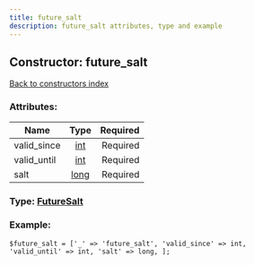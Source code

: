 ```yaml
---
title: future_salt
description: future_salt attributes, type and example
---
```

## Constructor: future\_salt  
[Back to constructors index](index.md)



### Attributes:

| Name     |    Type       | Required |
|----------|:-------------:|---------:|
|valid\_since|[int](../types/int.md) | Required|
|valid\_until|[int](../types/int.md) | Required|
|salt|[long](../types/long.md) | Required|



### Type: [FutureSalt](../types/FutureSalt.md)


### Example:

```
$future_salt = ['_' => 'future_salt', 'valid_since' => int, 'valid_until' => int, 'salt' => long, ];
```